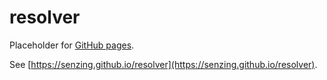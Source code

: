 # resolver

Placeholder for [GitHub pages](https://pages.github.com/).

See [https://senzing.github.io/resolver](https://senzing.github.io/resolver).

